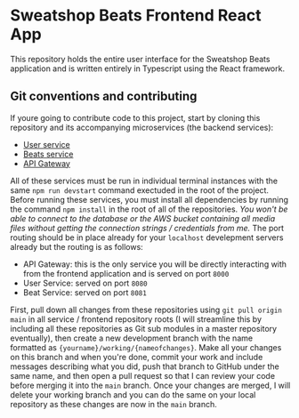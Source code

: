# Sweatshop Beats Frontend React App

This repository holds the entire user interface for the Sweatshop Beats application and is written entirely in Typescript using the React framework.

## Git conventions and contributing

If youre going to contribute code to this project, start by cloning this repository and its accompanying microservices (the backend services):

- [User service](https://github.com/mattg1243/sb-user-service)
- [Beats service](https://github.com/mattg1243/sb-beats-service)
- [API Gateway](https://github.com/mattg1243/sb-gateway)

All of these services must be run in individual terminal instances with the same `npm run devstart` command exectuded in the root of the project.
Before running these services, you must install all dependencies by running the command `npm install` in the root of all of the repositories.
_You won't be able to connect to the database or the AWS bucket containing all media files without getting the connection strings / credentials from me._
The port routing should be in place already for your `localhost` develepment servers already but the routing is as follows:

- API Gateway: this is the only service you will be directly interacting with from the frontend application and is served on port `8000`
- User Service: served on port `8080`
- Beat Service: served on port `8081`

First, pull down all changes from these repositories using `git pull origin main` in all service / frontend repository roots (I will streamline this by including all these repositories as Git sub modules in a master repository eventually), then create a new development branch with the name formatted as `{yourname}/working/{nameofchanges}`. Make all your changes on this branch and when you're done, commit your work and include messages describing what you did, push that branch to GitHub under the same name, and then open a pull request so that I can review your code before merging it into the `main` branch. Once your changes are merged, I will delete your working branch and you can do the same on your local repository as these changes are now in the `main` branch.
